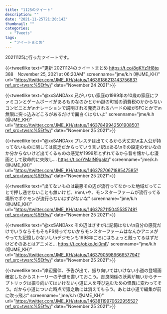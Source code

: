 ```yaml
---
title: "1125のツイート"
description: ""
date: "2021-11-25T21:20:14Z"
thumbnail: ""
categories:
  - "Tweets"
tags:
  - "ツイートまとめ"
---
```

20211125に行ったツイートです。
<!--more-->
{{<tweetlike text=\"更新 20211124のツイートまとめ https://t.co/8gKYz1H8tq 388　November 25, 2021 at 06:20AM\" screenname=\"jme/k.h (@JME_KH)\" url=\"https://twitter.com/JME_KH/status/1463618621314375683?ref_src=twsrc%5Etfw\" date=\"November 24 2021\">}}

{{<tweetlike text=\"@xxSANDAxx 兄がいない家庭の1999年の10歳の家庭にファミコンとゲームボーイがあるものなのかとか\n謎の町営の消費税のかからないコンビニとか\nナレーションで説明される発売されるハードの絵がSFCとかで\n無限に突っ込みどころがあるだけで面白くはないよ\" screenname=\"jme/k.h (@JME_KH)\" url=\"https://twitter.com/JME_KH/status/1463784994250190850?ref_src=twsrc%5Etfw\" date=\"November 25 2021\">}}

{{<tweetlike text=\"@xxSANDAxx プレステは出てくるから大丈夫\n主人公が持ってないものに関しては貧乏だからっていう言い訳はある\nその設定のせいなのか分からないけど出てくるものの感覚が1999年とずれてるから昔を懐かしむ漫画として致命的に失敗し… https://t.co/YMalN9gakt\" screenname=\"jme/k.h (@JME_KH)\" url=\"https://twitter.com/JME_KH/status/1463787067188547585?ref_src=twsrc%5Etfw\" date=\"November 25 2021\">}}

{{<tweetlike text=\"出てないものは最悪その辺が流行ってなかった地域だってことで押し通せないことも無いけど、\n\nいや、モンスターファームが流行ってる場所でポケモンが流行らないはずがないな\" screenname=\"jme/k.h (@JME_KH)\" url=\"https://twitter.com/JME_KH/status/1463787115045535748?ref_src=twsrc%5Etfw\" date=\"November 25 2021\">}}

{{<tweetlike text=\"@xxSANDAxx その辺はさすがに記憶はない\n自分の感覚だけでいうならそもそもPS持ってないからモンスターファームはなんかアニメがやってた記憶しかないし\nデジモンも1998年ごろにはちょっと触ってるはずだけどそのあとはアニメと… https://t.co/obkoJci0mI\" screenname=\"jme/k.h (@JME_KH)\" url=\"https://twitter.com/JME_KH/status/1463790598666657794?ref_src=twsrc%5Etfw\" date=\"November 25 2021\">}}

{{<tweetlike text=\"岸辺露伴、予告が出て、振り向いてはいけない小道の登場画確定したからストーリーの予想を書いておこう。吉良関係の沃素が無いからチープトリックは振り向いてはいけない小道に人を呼び込むための怪異に変わってそう。だから小道についた時点で猿之助には消えてもらう。あとは小道で編集が前に吹っ飛ぶ\" screenname=\"jme/k.h (@JME_KH)\" url=\"https://twitter.com/JME_KH/status/1463811997062295552?ref_src=twsrc%5Etfw\" date=\"November 25 2021\">}}

